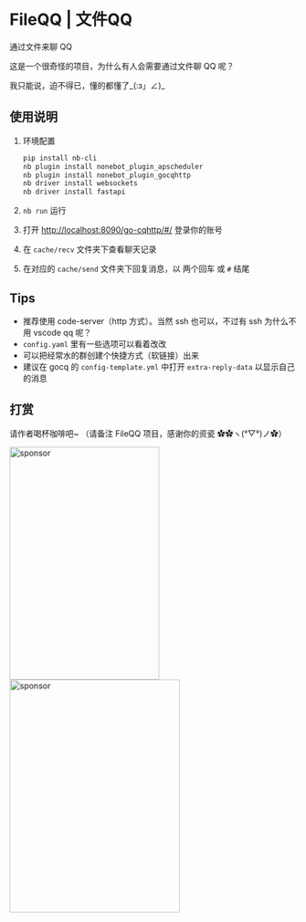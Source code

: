 # FileQQ | 文件QQ

通过文件来聊 QQ  

这是一个很奇怪的项目，为什么有人会需要通过文件聊 QQ 呢？  

我只能说，迫不得已，懂的都懂了_(:з」∠)_

## 使用说明

1. 环境配置

    ```bash
    pip install nb-cli
    nb plugin install nonebot_plugin_apscheduler
    nb plugin install nonebot_plugin_gocqhttp
    nb driver install websockets
    nb driver install fastapi
    ```

2. `nb run` 运行
3. 打开 <http://localhost:8090/go-cqhttp/#/> 登录你的账号
4. 在 `cache/recv` 文件夹下查看聊天记录
5. 在对应的 `cache/send` 文件夹下回复消息，以 两个回车 或 `#` 结尾

## Tips

- 推荐使用 code-server（http 方式）。当然 ssh 也可以，不过有 ssh 为什么不用 vscode qq 呢？
- `config.yaml` 里有一些选项可以看着改改
- 可以把经常水的群创建个快捷方式（软链接）出来
- 建议在 gocq 的 `config-template.yml` 中打开 `extra-reply-data` 以显示自己的消息

## 打赏

请作者喝杯咖啡吧~ （请备注 FileQQ 项目，感谢你的资瓷 ✿✿ヽ(°▽°)ノ✿）

<div>
<img alt="sponsor" src="https://user-images.githubusercontent.com/18511905/171821963-be1247d1-2959-4d2f-91c1-095a215dd601.jpg" width=262 height=408/>
<img alt="sponsor" src="https://user-images.githubusercontent.com/18511905/171821974-c5b13928-c66a-4168-b472-02b7048a2eff.png" width=298 height=408/>
</div>
